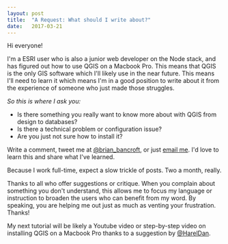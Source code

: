 ```yaml
---
layout: post
title:  "A Request: What should I write about?"
date:   2017-03-21
---
```

Hi everyone!

I'm a ESRI user who is also a junior web developer on the Node stack, and has figured out how to use QGIS on a Macbook Pro. This means that QGIS is the only GIS software which I'll likely use in the near future. This means I'll need to learn it which means I'm in a good position to write about it from the experience of someone who just made those struggles. 

_So this is where I ask you:_

- Is there something you really want to know more about with QGIS from design to databases?
- Is there a technical problem or configuration issue?
- Are you just not sure how to install it?

Write a comment, tweet me at [@brian_bancroft](http://twitter.com/brian_bancroft), or just [email me](mailto:hello@brianbancroft.ca). I'd love to learn this and share what I've learned.

Because I work full-time, expect a slow trickle of posts. Two a month, really. 

Thanks to all who offer suggestions or critique. When you complain about something you don't understand, this allows me to focus my language or instruction to broaden the users who can benefit from my word. By speaking, you are helping me out just as much as venting your frustration. Thanks!

 My next tutorial will be likely a Youtube video or step-by-step video on installing QGIS on a Macbook Pro thanks to a suggestion by [@HarelDan](http://twitter.com/HarelDan).
